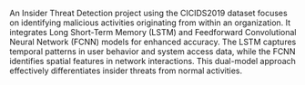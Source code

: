 An Insider Threat Detection project using the CICIDS2019 dataset focuses on identifying malicious activities originating from within an organization. It
integrates Long Short-Term Memory (LSTM) and Feedforward Convolutional
Neural Network (FCNN) models for enhanced accuracy. The LSTM captures
temporal patterns in user behavior and system access data, while the FCNN
identifies spatial features in network interactions. This dual-model approach
effectively differentiates insider threats from normal activities.
